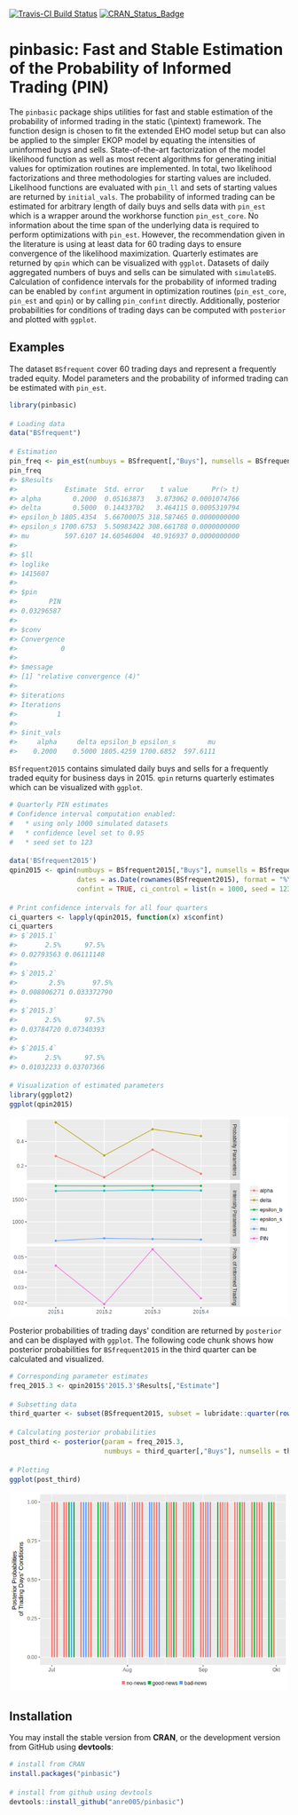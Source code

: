 
<!-- README.md is generated from README.Rmd. Please edit that file -->
[![Travis-CI Build Status](https://travis-ci.org/anre005/pinbasic.svg?branch=master)](https://travis-ci.org/anre005/pinbasic) [![CRAN\_Status\_Badge](http://www.r-pkg.org/badges/version/pinbasic)](http://cran.r-project.org/package=pinbasic)

pinbasic: Fast and Stable Estimation of the Probability of Informed Trading (PIN)
=================================================================================

The `pinbasic` package ships utilities for fast and stable estimation of the probability of informed trading in the static \(\pintext\) framework. The function design is chosen to fit the extended EHO model setup but can also be applied to the simpler EKOP model by equating the intensities of uninformed buys and sells. State-of-the-art factorization of the model likelihood function as well as most recent algorithms for generating initial values for optimization routines are implemented. In total, two likelihood factorizations and three methodologies for starting values are included. Likelihood functions are evaluated with `pin_ll` and sets of starting values are returned by `initial_vals`. The probability of informed trading can be estimated for arbitrary length of daily buys and sells data with `pin_est` which is a wrapper around the workhorse function `pin_est_core`. No information about the time span of the underlying data is required to perform optimizations with `pin_est`. However, the recommendation given in the literature is using at least data for 60 trading days to ensure convergence of the likelihood maximization. Quarterly estimates are returned by `qpin` which can be visualized with `ggplot`. Datasets of daily aggregated numbers of buys and sells can be simulated with `simulateBS`. Calculation of confidence intervals for the probability of informed trading can be enabled by `confint` argument in optimization routines (`pin_est_core`, `pin_est` and `qpin`) or by calling `pin_confint` directly. Additionally, posterior probabilities for conditions of trading days can be computed with `posterior` and plotted with `ggplot`.

Examples
--------

The dataset `BSfrequent` cover 60 trading days and represent a frequently traded equity. Model parameters and the probability of informed trading can be estimated with `pin_est`.

``` r
library(pinbasic)

# Loading data
data("BSfrequent")

# Estimation
pin_freq <- pin_est(numbuys = BSfrequent[,"Buys"], numsells = BSfrequent[,"Sells"])
pin_freq
#> $Results
#>            Estimate  Std. error    t value      Pr(> t)
#> alpha        0.2000  0.05163873   3.873062 0.0001074766
#> delta        0.5000  0.14433702   3.464115 0.0005319794
#> epsilon_b 1805.4354  5.66700075 318.587465 0.0000000000
#> epsilon_s 1700.6753  5.50983422 308.661788 0.0000000000
#> mu         597.6107 14.60546004  40.916937 0.0000000000
#> 
#> $ll
#> loglike 
#> 1415607 
#> 
#> $pin
#>        PIN 
#> 0.03296587 
#> 
#> $conv
#> Convergence 
#>           0 
#> 
#> $message
#> [1] "relative convergence (4)"
#> 
#> $iterations
#> Iterations 
#>          1 
#> 
#> $init_vals
#>     alpha     delta epsilon_b epsilon_s        mu 
#>    0.2000    0.5000 1805.4259 1700.6852  597.6111
```

`BSfrequent2015` contains simulated daily buys and sells for a frequently traded equity for business days in 2015. `qpin` returns quarterly estimates which can be visualized with `ggplot`.

``` r
# Quarterly PIN estimates
# Confidence interval computation enabled:
#   * using only 1000 simulated datasets
#   * confidence level set to 0.95
#   * seed set to 123

data('BSfrequent2015')
qpin2015 <- qpin(numbuys = BSfrequent2015[,"Buys"], numsells = BSfrequent2015[,"Sells"],
                 dates = as.Date(rownames(BSfrequent2015), format = "%Y-%m-%d"),
                 confint = TRUE, ci_control = list(n = 1000, seed = 123))

# Print confidence intervals for all four quarters
ci_quarters <- lapply(qpin2015, function(x) x$confint)
ci_quarters
#> $`2015.1`
#>       2.5%      97.5% 
#> 0.02793563 0.06111148 
#> 
#> $`2015.2`
#>        2.5%       97.5% 
#> 0.008006271 0.033372790 
#> 
#> $`2015.3`
#>       2.5%      97.5% 
#> 0.03784720 0.07340393 
#> 
#> $`2015.4`
#>       2.5%      97.5% 
#> 0.01032233 0.03707366

# Visualization of estimated parameters
library(ggplot2)
ggplot(qpin2015)
```

![](README-unnamed-chunk-3-1.png)

Posterior probabilities of trading days' condition are returned by `posterior` and can be displayed with `ggplot`. The following code chunk shows how posterior probabilities for `BSfrequent2015` in the third quarter can be calculated and visualized.

``` r
# Corresponding parameter estimates
freq_2015.3 <- qpin2015$'2015.3'$Results[,"Estimate"]

# Subsetting data
third_quarter <- subset(BSfrequent2015, subset = lubridate::quarter(rownames(BSfrequent2015)) == 3)

# Calculating posterior probabilities
post_third <- posterior(param = freq_2015.3, 
                        numbuys = third_quarter[,"Buys"], numsells = third_quarter[,"Sells"])

# Plotting
ggplot(post_third)
```

![](README-postdates-1.png)

Installation
------------

You may install the stable version from **CRAN**, or the development version from GitHub using **devtools**:

``` r
# install from CRAN
install.packages("pinbasic")

# install from github using devtools
devtools::install_github("anre005/pinbasic")
```
